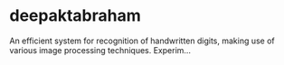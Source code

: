 # deepaktabraham
An efficient system for recognition of handwritten digits, making use of various image processing techniques. Experim…
